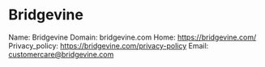
# Bridgevine

Name: Bridgevine
Domain: bridgevine.com
Home: https://bridgevine.com/
Privacy_policy: https://bridgevine.com/privacy-policy
Email: customercare@bridgevine.com
